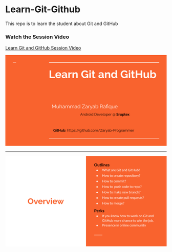 # Learn-Git-Github
This repo is to learn the student about Git and GitHub
### Watch the Session Video
<a href="https://www.youtube.com/watch?v=neh-ZY-rg1c">Learn Git and GitHub Session Video</a>

<img src="gitgithub.png" alt="Git and Github"/>

<hr>

<img src="outlines.png" alt="Git and Github"/>
